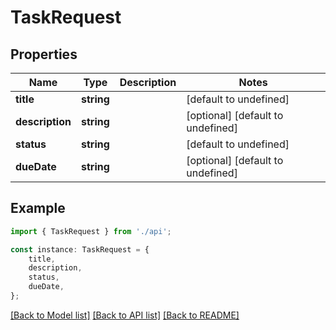 # TaskRequest


## Properties

Name | Type | Description | Notes
------------ | ------------- | ------------- | -------------
**title** | **string** |  | [default to undefined]
**description** | **string** |  | [optional] [default to undefined]
**status** | **string** |  | [default to undefined]
**dueDate** | **string** |  | [optional] [default to undefined]

## Example

```typescript
import { TaskRequest } from './api';

const instance: TaskRequest = {
    title,
    description,
    status,
    dueDate,
};
```

[[Back to Model list]](../README.md#documentation-for-models) [[Back to API list]](../README.md#documentation-for-api-endpoints) [[Back to README]](../README.md)
